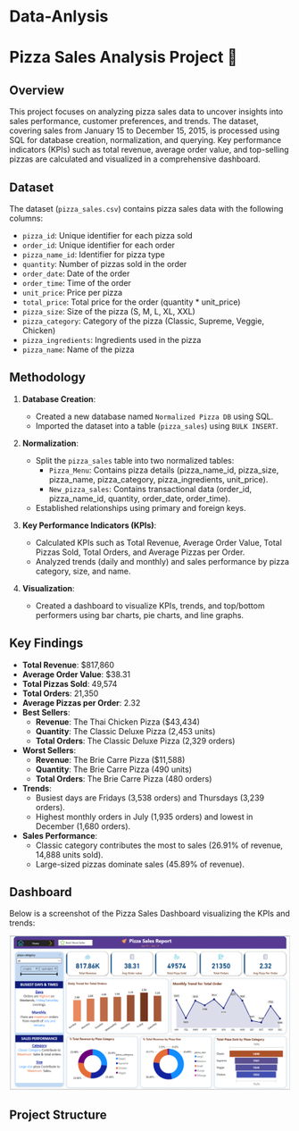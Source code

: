 # Data-Anlysis
# Pizza Sales Analysis Project 🍕

## Overview
This project focuses on analyzing pizza sales data to uncover insights into sales performance, customer preferences, and trends. The dataset, covering sales from January 15 to December 15, 2015, is processed using SQL for database creation, normalization, and querying. Key performance indicators (KPIs) such as total revenue, average order value, and top-selling pizzas are calculated and visualized in a comprehensive dashboard.

## Dataset
The dataset (`pizza_sales.csv`) contains pizza sales data with the following columns:
- `pizza_id`: Unique identifier for each pizza sold
- `order_id`: Unique identifier for each order
- `pizza_name_id`: Identifier for pizza type
- `quantity`: Number of pizzas sold in the order
- `order_date`: Date of the order
- `order_time`: Time of the order
- `unit_price`: Price per pizza
- `total_price`: Total price for the order (quantity * unit_price)
- `pizza_size`: Size of the pizza (S, M, L, XL, XXL)
- `pizza_category`: Category of the pizza (Classic, Supreme, Veggie, Chicken)
- `pizza_ingredients`: Ingredients used in the pizza
- `pizza_name`: Name of the pizza

## Methodology
1. **Database Creation**:
   - Created a new database named `Normalized Pizza DB` using SQL.
   - Imported the dataset into a table (`pizza_sales`) using `BULK INSERT`.

2. **Normalization**:
   - Split the `pizza_sales` table into two normalized tables:
     - `Pizza_Menu`: Contains pizza details (pizza_name_id, pizza_size, pizza_name, pizza_category, pizza_ingredients, unit_price).
     - `New_pizza_sales`: Contains transactional data (order_id, pizza_name_id, quantity, order_date, order_time).
   - Established relationships using primary and foreign keys.

3. **Key Performance Indicators (KPIs)**:
   - Calculated KPIs such as Total Revenue, Average Order Value, Total Pizzas Sold, Total Orders, and Average Pizzas per Order.
   - Analyzed trends (daily and monthly) and sales performance by pizza category, size, and name.

4. **Visualization**:
   - Created a dashboard to visualize KPIs, trends, and top/bottom performers using bar charts, pie charts, and line graphs.

## Key Findings
- **Total Revenue**: $817,860
- **Average Order Value**: $38.31
- **Total Pizzas Sold**: 49,574
- **Total Orders**: 21,350
- **Average Pizzas per Order**: 2.32
- **Best Sellers**:
  - **Revenue**: The Thai Chicken Pizza ($43,434)
  - **Quantity**: The Classic Deluxe Pizza (2,453 units)
  - **Total Orders**: The Classic Deluxe Pizza (2,329 orders)
- **Worst Sellers**:
  - **Revenue**: The Brie Carre Pizza ($11,588)
  - **Quantity**: The Brie Carre Pizza (490 units)
  - **Total Orders**: The Brie Carre Pizza (480 orders)
- **Trends**:
  - Busiest days are Fridays (3,538 orders) and Thursdays (3,239 orders).
  - Highest monthly orders in July (1,935 orders) and lowest in December (1,680 orders).
- **Sales Performance**:
  - Classic category contributes the most to sales (26.91% of revenue, 14,888 units sold).
  - Large-sized pizzas dominate sales (45.89% of revenue).

## Dashboard
Below is a screenshot of the Pizza Sales Dashboard visualizing the KPIs and trends:

![Dashboard 1](https://github.com/MomenSabry/Data-Anlysis/blob/main/Home%20Dashboard.png)
## Project Structure
